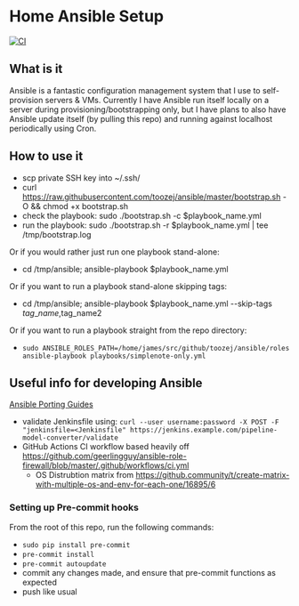# Home Ansible Setup
[![CI](https://github.com/toozej/ansible/workflows/CI/badge.svg?event=push)](https://github.com/toozej/ansible/actions?query=workflow%3ACI)

## What is it
Ansible is a fantastic configuration management system that I use to self-provision servers & VMs. 
Currently I have Ansible run itself locally on a server during provisioning/bootstrapping only, but
I have plans to also have Ansible update itself (by pulling this repo) and 
running against localhost periodically using Cron.

## How to use it
- scp private SSH key into ~/.ssh/
- curl https://raw.githubusercontent.com/toozej/ansible/master/bootstrap.sh -O && chmod +x bootstrap.sh
- check the playbook: sudo ./bootstrap.sh -c $playbook\_name.yml
- run the playbook: sudo ./bootstrap.sh -r $playbook\_name.yml | tee /tmp/bootstrap.log

Or if you would rather just run one playbook stand-alone:
- cd /tmp/ansible; ansible-playbook $playbook\_name.yml

Or if you want to run a playbook stand-alone skipping tags:
- cd /tmp/ansible; ansible-playbook $playbook\_name.yml --skip-tags $tag\_name,$tag\_name2

Or if you want to run a playbook straight from the repo directory:
- `sudo ANSIBLE_ROLES_PATH=/home/james/src/github/toozej/ansible/roles ansible-playbook playbooks/simplenote-only.yml`

## Useful info for developing Ansible
[Ansible Porting Guides](https://github.com/ansible/ansible/tree/devel/docs/docsite/rst/porting_guides)
- validate Jenkinsfile using:
  `curl --user username:password -X POST -F "jenkinsfile=<Jenkinsfile" https://jenkins.example.com/pipeline-model-converter/validate` 
- GitHub Actions CI workflow based heavily off https://github.com/geerlingguy/ansible-role-firewall/blob/master/.github/workflows/ci.yml
    - OS Distrubtion matrix from https://github.community/t/create-matrix-with-multiple-os-and-env-for-each-one/16895/6

### Setting up Pre-commit hooks
From the root of this repo, run the following commands:
- `sudo pip install pre-commit`
- `pre-commit install`
- `pre-commit autoupdate`
- commit any changes made, and ensure that pre-commit functions as expected
- push like usual
